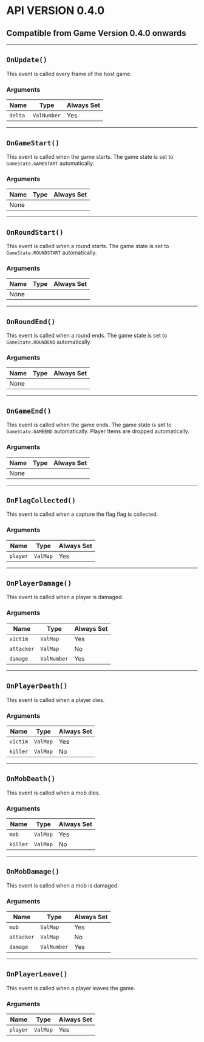# API VERSION 0.4.0
## Compatible from Game Version 0.4.0 onwards

---

## `OnUpdate()`

This event is called every frame of the host game.

### Arguments

| Name | Type | Always Set |
| --- | --- | --- |
| `delta` | `ValNumber` | Yes |

---

## `OnGameStart()`

This event is called when the game starts.
The game state is set to `GameState.GAMESTART` automatically.

### Arguments

| Name | Type | Always Set |
| --- | --- | --- |
| None | | |

---

## `OnRoundStart()`

This event is called when a round starts.
The game state is set to `GameState.ROUNDSTART` automatically.

### Arguments

| Name | Type | Always Set |
| --- | --- | --- |
| None | | |

---

## `OnRoundEnd()`

This event is called when a round ends.
The game state is set to `GameState.ROUNDEND` automatically.

### Arguments

| Name | Type | Always Set |
| --- | --- | --- |
| None | | |

---

## `OnGameEnd()`

This event is called when the game ends.
The game state is set to `GameState.GAMEEND` automatically.
Player Items are dropped automatically.

### Arguments

| Name | Type | Always Set |
| --- | --- | --- |
| None | | |

---

## `OnFlagCollected()`

This event is called when a capture the flag flag is collected.

### Arguments

| Name | Type | Always Set |
| --- | --- | --- |
| `player` | `ValMap` | Yes |

---

## `OnPlayerDamage()`

This event is called when a player is damaged.

### Arguments

| Name | Type | Always Set |
| --- | --- | --- |
| `victim` | `ValMap` | Yes |
| `attacker` | `ValMap` | No |
| `damage` | `ValNumber` | Yes |

---

## `OnPlayerDeath()`

This event is called when a player dies.

### Arguments

| Name | Type | Always Set |
| --- | --- | --- |
| `victim` | `ValMap` | Yes |
| `killer` | `ValMap` | No |

---

## `OnMobDeath()`

This event is called when a mob dies.

### Arguments

| Name | Type | Always Set |
| --- | --- | --- |
| `mob` | `ValMap` | Yes |
| `killer` | `ValMap` | No |

---

## `OnMobDamage()`

This event is called when a mob is damaged.

### Arguments

| Name | Type | Always Set |
| --- | --- | --- |
| `mob` | `ValMap` | Yes |
| `attacker` | `ValMap` | No |
| `damage` | `ValNumber` | Yes |

---

## `OnPlayerLeave()`

This event is called when a player leaves the game.

### Arguments

| Name | Type | Always Set |
| --- | --- | --- |
| `player` | `ValMap` | Yes |
